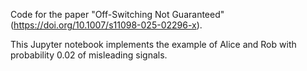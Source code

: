 Code for the paper "Off-Switching Not Guaranteed" (https://doi.org/10.1007/s11098-025-02296-x).

This Jupyter notebook implements the example of Alice and Rob with probability 0.02 of misleading signals.
